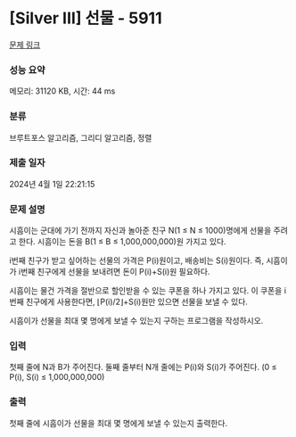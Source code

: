 # [Silver III] 선물 - 5911 

[문제 링크](https://www.acmicpc.net/problem/5911) 

### 성능 요약

메모리: 31120 KB, 시간: 44 ms

### 분류

브루트포스 알고리즘, 그리디 알고리즘, 정렬

### 제출 일자

2024년 4월 1일 22:21:15

### 문제 설명

<p>시흠이는 군대에 가기 전까지 자신과 놀아준 친구 N(1 ≤ N ≤ 1000)명에게 선물을 주려고 한다. 시흠이는 돈을 B(1 ≤ B ≤ 1,000,000,000)원 가지고 있다.</p>

<p>i번째 친구가 받고 싶어하는 선물의 가격은 P(i)원이고, 배송비는 S(i)원이다. 즉, 시흠이가 i번째 친구에게 선물을 보내려면 돈이 P(i)+S(i)원 필요하다.</p>

<p>시흠이는 물건 가격을 절반으로 할인받을 수 있는 쿠폰을 하나 가지고 있다. 이 쿠폰을 i번째 친구에게 사용한다면, ⌊P(i)/2⌋+S(i)원만 있으면 선물을 보낼 수 있다.</p>

<p>시흠이가 선물을 최대 몇 명에게 보낼 수 있는지 구하는 프로그램을 작성하시오.</p>

### 입력 

 <p>첫째 줄에 N과 B가 주어진다. 둘째 줄부터 N개 줄에는 P(i)와 S(i)가 주어진다. (0 ≤ P(i), S(i) ≤ 1,000,000,000)</p>

### 출력 

 <p>첫째 줄에 시흠이가 선물을 최대 몇 명에게 보낼 수 있는지 출력한다.</p>

